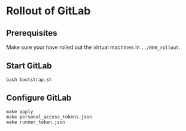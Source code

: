 # Rollout of GitLab

## Prerequisites

Make sure your have rolled out the virtual machines in `../000_rollout`.

## Start GitLab

```shell
bash bootstrap.sh
```

## Configure GitLab

```shell
make apply
make personal_access_tokens.json
make runner_token.json
```
